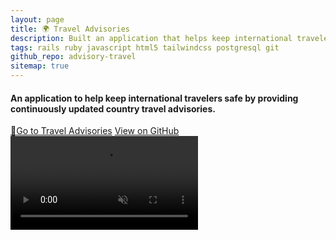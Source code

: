 ```yaml
---
layout: page
title: 🌍 Travel Advisories
description: Built an application that helps keep international travelers safe by providing country travel advisories that are updated continuously. The back-end uses <strong>Ruby on Rails and PostgreSQL</strong>. The front-end uses <strong>HTML, Tailwind CSS, and vanilla JavaScript</strong> for interactivity and country maps.
tags: rails ruby javascript html5 tailwindcss postgresql git
github_repo: advisory-travel
sitemap: true
---
```


#### An application to help keep international travelers safe by providing continuously updated country travel advisories.

<div>
  <a href="https://travel-advisories.jfd.is/?ref=portfolio" target="_blank" class="pointer-events-auto transition ease-in-out duration-300 text-center rounded-sm bg-blue-600 py-2 px-4 no-underline font-semibold text-white hover:bg-blue-800"><span class="text-white text-sm mr-2">🚀</span><span>Go to Travel Advisories</span></a>
  <a href="https://github.com/jdepumpo/{%= resource.data.github_repo %}" target="_blank" class="pointer-events-auto transition ease-in-out duration-300 text-center rounded-sm bg-slate-600 py-2 px-4 no-underline font-semibold text-white hover:bg-slate-800"><i class="devicon-github-plain text-white text-sm mr-2"></i><span>View on GitHub</span></a>
  <video class="my-4" autoplay muted loop alt="Screen recording of a user performing a search for the country 'Belgium' in the Travel Advisories application.">
    <source src="/images/advisory-travel/country_search.webm" type="video/webm">
  Your browser does not support the video tag.
  </video>
</div>
